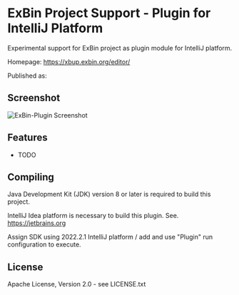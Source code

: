 ExBin Project Support - Plugin for IntelliJ Platform
====================================================

Experimental support for ExBin project as plugin module for IntelliJ platform.

Homepage: https://xbup.exbin.org/editor/  

Published as:   

Screenshot
----------

![ExBin-Plugin Screenshot](images/intellij-screenshot.png?raw=true)

Features
--------

  * TODO

Compiling
---------

Java Development Kit (JDK) version 8 or later is required to build this project.

IntelliJ Idea platform is necessary to build this plugin. See. https://jetbrains.org  

Assign SDK using 2022.2.1 IntelliJ platform / add and use "Plugin" run configuration to execute.

License
-------

Apache License, Version 2.0 - see LICENSE.txt
